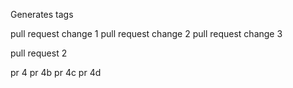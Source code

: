 Generates tags

pull request change 1
pull request change 2
pull request change 3

pull request 2

pr 4
pr 4b
pr 4c
pr 4d
